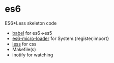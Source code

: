 # es6
ES6+Less skeleton code

  - [babel](https://github.com/babel/babel) for es6->es5
  - [es6-micro-loader](https://github.com/caridy/es6-micro-loader) for System.{register,import}
  - [less](https://github.com/less/less.js) for css
  - Makefile(s)
  - inotify for watching
